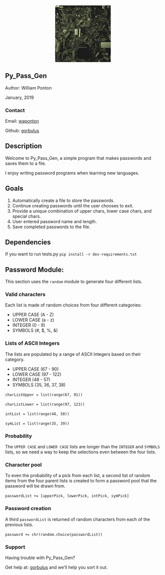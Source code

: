 <p align="center">
  <img width="180" src="beep_boop.png">
</p>

## Py_Pass_Gen
Author: William Ponton

January, 2019

### Contact

Email: [waponton](waponton@gmail.com)

Github: [gorbulus](https://github.com/gorbulus)

## Description
Welcome to Py_Pass_Gen, a simple program that makes passwords and saves them to a file.

I enjoy writing password programs when learning new languages.


## Goals

1. Automatically create a file to store the passwords.
2. Continue creating passwords until the user chooses to exit.
3. Provide a unique combination of upper chars, lower case chars, and special chars.
4. User entered password name and length.
5. Save completed passwords to the file.

## Dependencies
If you want to run tests.py ```pip install -r dev-requirements.txt```

## Password Module: 
This section uses the ```random``` module to generate four different lists.

### Valid characters
Each list is made of random choices from four different categories:
- UPPER CASE (A - Z)
- LOWER CASE (a - z)
- INTEGER (0 - 9)
- SYMBOLS (#, $, %, &)

### Lists of ASCII Integers
The lists are populated by a range of ASCII Integers based on their category.
- UPPER CASE (67 - 90)
- LOWER CASE (97 - 122)
- INTEGER (48 - 57)
- SYMBOLS (35, 36, 37, 38)

```charListUpper = list(range(67, 91))```
  
  ```charListLower = list(range(97, 123))```
  
  ```intList = list(range(48, 58))```
  
  ```symList = list(range(35, 39))```
  
### Probability

The ```UPPER CASE``` and ```LOWER CASE``` lists are longer than the ```INTEGER``` and ```SYMBOLS``` lists, so we need a way to keep the selections even between the four lists.

### Character pool

To even the probability of a pick from each list, a second list of random items from the four parent lists is created to form a password pool that the password will be drawn from.

```passwordList += [upperPick, lowerPick, intPick, symPick]```

### Password creation

A third ```passwordList``` is returned of random characters from each of the previous lists.

```password += chr(random.choice(passwordList))```

### Support

Having trouble with Py_Pass_Gen? 

Get help at: [gorbulus](waponton@gmail.com) and we’ll help you sort it out.
